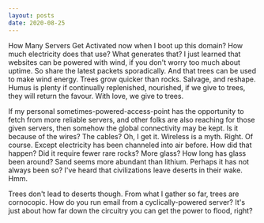 ```yaml
---
layout: posts
date: 2020-08-25
---
```

How Many Servers Get Activated now when I boot up this domain? How much electricity does that use? What generates that? I just learned that websites can be powered with wind, if you don't worry too much about uptime. So share the latest packets sporadically. And that trees can be used to make wind energy. Trees grow quicker than rocks. Salvage, and reshape. Humus is plenty if continually replenished, nourished, if we give to trees, they will return the favour. With love, we give to trees.

If my personal sometimes-powered-access-point has the opportunity to fetch from more reliable servers, and other folks are also reaching for those given servers, then somehow the global connectivity may be kept. Is it because of the wires? The cables? Oh, I get it. Wireless is a myth. Right. Of course. Except electricity has been channeled into air before. How did that happen? Did it require fewer rare rocks? More glass? How long has glass been around? Sand seems more abundant than lithium. Perhaps it has not always been so? I've heard that civilizations leave deserts in their wake. Hmm.

Trees don't lead to deserts though. From what I gather so far, trees are cornocopic. How do you run email from a cyclically-powered server? It's just about how far down the circuitry you can get the power to flood, right?
